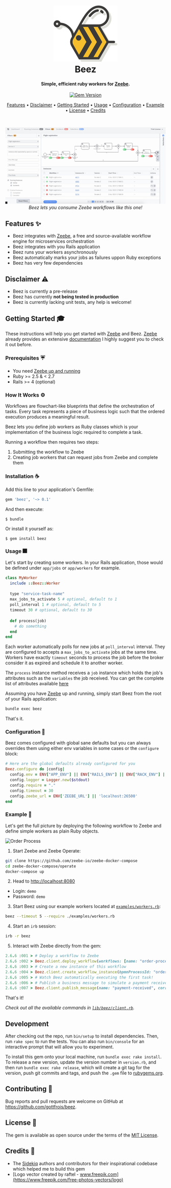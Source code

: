<h1 align="center">
  <br>
  <a href="https://github.com/gottfrois/beez"><img src="https://github.com/gottfrois/beez/blob/master/assets/images/bee.png?raw=true" alt="Beez" width="200"></a>
  <br>
  Beez
</h1>

<h4 align="center">
  Simple, efficient ruby workers for <a href="https://zeebe.io/" target="_blank">Zeebe</a>.
</h4>

<p align="center">
  <a href="https://badge.fury.io/rb/beez"><img src="https://badge.fury.io/rb/beez.svg" alt="Gem Version" height="18"></a>
</p>

<p align="center">
  <a href="#features-">Features</a> •
  <a href="#disclaimer-%EF%B8%8F">Disclaimer</a> •
  <a href="#getting-started-">Getting Started</a> •
  <a href="#usage-">Usage</a> •
  <a href="#configuration-">Configuration</a> •
  <a href="#example-">Example</a> •
  <a href="#license-">License</a> •
  <a href="#credits-">Credits</a>
</p>
<br>

<p align="center">
  <img src="https://github.com/gottfrois/beez/blob/master/assets/images/zeebe-operate.jpeg?raw=true" alt="Zeebe Operate">
  <em>Beez lets you consume Zeebe workflows like this one!</em>
</p>

## Features ✨

- Beez integrates with [Zeebe](https://zeebe.io/), a free and source-available workflow engine for microservices orchestration
- Beez integrates with you Rails application
- Beez runs your workers asynchronously
- Beez automatically marks your jobs as failures uppon Ruby exceptions
- Beez has very few dependencies

## Disclaimer ⚠️

- Beez is currently a pre-release
- Beez has currently **not being tested in production**
- Beez is currently lacking unit tests, any help is welcome!

## Getting Started 🎓

These instructions will help you get started with [Zeebe](https://zeebe.io/)
and Beez. [Zeebe](https://zeebe.io/) already provides an extensive [documentation](https://docs.zeebe.io/)
I highly suggest you to check it out before.

### Prerequisites ☔️

- You need [Zeebe up and running](https://docs.zeebe.io/introduction/install.html)
- Ruby >= 2.5 & < 2.7
- Rails >= 4 (optional)

### How It Works ⚙️

Workflows are flowchart-like blueprints that define the orchestration of tasks.
Every task represents a piece of business logic such that the ordered execution
produces a meaningful result.

Beez lets you define job workers as Ruby classes which is your implementation of
the business logic required to complete a task.

Running a workflow then requires two steps:

1. Submitting the workflow to Zeebe
2. Creating job workers that can request jobs from Zeebe and complete them

### Installation ☕️

Add this line to your application's Gemfile:

```ruby
gem 'beez', '~> 0.1'
```

And then execute:

    $ bundle

Or install it yourself as:

    $ gem install beez

### Usage 🎆

Let's start by creating some workers. In your Rails application, those would be
defined under `app/jobs` or `app/workers` for example.

```ruby
class MyWorker
  include ::Beez::Worker

  type "service-task-name"
  max_jobs_to_activate 5 # optional, default to 1
  poll_interval 1 # optional, default to 5
  timeout 30 # optional, default to 30

  def process(job)
    # do something
  end
end
```

Each worker automatically polls for new jobs at `poll_interval` interval. They
are configured to accepts a `max_jobs_to_activate` jobs at the same time.
Workers have exactly `timeout` seconds to process the job before the broker
consider it as expired and schedule it to another worker.

The `process` instance method receives a `job` instance which holds the job's
attributes such as the `variables` the job received. You can get the complete
list of attributes available [here](https://github.com/zeebe-io/zeebe-client-ruby/blob/master/lib/zeebe/client/proto/gateway_pb.rb#L20-L32)

Assuming you have [Zeebe](https://zeebe.io/) up and running, simply start Beez
from the root of your Rails application:

```sh
bundle exec beez
```

That's it.

### Configuration 🔧

Beez comes configured with global sane defaults but you can always
overrides them using either env variables in some cases or the `configure`
block:

```ruby
# Here are the global defaults already configured for you
Beez.configure do |config|
  config.env = ENV["APP_ENV"] || ENV["RAILS_ENV"] || ENV["RACK_ENV"] || "development"
  config.logger = Logger.new($stdout)
  config.require = "."
  config.timeout = 30
  config.zeebe_url = ENV['ZEEBE_URL'] || 'localhost:26500'
end
```

### Example 📘

Let's get the full picture by deploying the following workflow to Zeebe and
define simple workers as plain Ruby objects.

![Order Process](https://docs.zeebe.io/getting-started/img/tutorial-3.0-complete-workflow.png)

1. Start Zeebe and Zeebe Operate:

```sh
git clone https://github.com/zeebe-io/zeebe-docker-compose
cd zeebe-docker-compose/operate
docker-compose up
```

2. Head to [http://localhost:8080](http://localhost:8080)

- Login: `demo`
- Password: `demo`

3. Start Beez using our example workers located at [`examples/workers.rb`](https://github.com/gottfrois/beez/blob/master/examples/workers.rb):

```sh
beez --timeout 5 --require ./examples/workers.rb
```

4. Start an `irb` session:

```sh
irb -r beez
```

5. Interact with Zeebe directly from the gem:

```ruby
2.6.6 :001 > # Deploy a workflow to Zeebe
2.6.6 :002 > Beez.client.deploy_workflow(workflows: [name: "order-process", type: :BPMN, definition: File.read('/path/to/beez/bpmn/order-process.bpmn')])
2.6.6 :003 > # Create a new instance of this workflow
2.6.6 :004 > Beez.client.create_workflow_instance(bpmnProcessId: "order-process", version: 1, variables: { orderId: "1234", orderValue: 94 }.to_json)
2.6.6 :005 > # Watch Beez automatically executing the first task!
2.6.6 :006 > # Publish a business message to simulate a payment received event
2.6.6 :007 > Beez.client.publish_message(name: "payment-received", correlationKey: "1234")
```

That's it!

_Check out all the available commands in [`lib/beez/client.rb`](https://github.com/gottfrois/beez/blob/master/lib/beez/client.rb)._

## Development

After checking out the repo, run `bin/setup` to install dependencies. Then, run `rake spec` to run the tests. You can also run `bin/console` for an interactive prompt that will allow you to experiment.

To install this gem onto your local machine, run `bundle exec rake install`. To release a new version, update the version number in `version.rb`, and then run `bundle exec rake release`, which will create a git tag for the version, push git commits and tags, and push the `.gem` file to [rubygems.org](https://rubygems.org).

## Contributing 🤝

Bug reports and pull requests are welcome on GitHub at https://github.com/gottfrois/beez.

## License 📜

The gem is available as open source under the terms of the [MIT License](https://opensource.org/licenses/MIT).

## Credits 👏

- The [Sidekiq](https://github.com/mperham/sidekiq) authors and contributors for
  their inspirational codebase which helped me to build this gem
- [Logo vector created by raftel - www.freepik.com](https://www.freepik.com/free-photos-vectors/logo)
